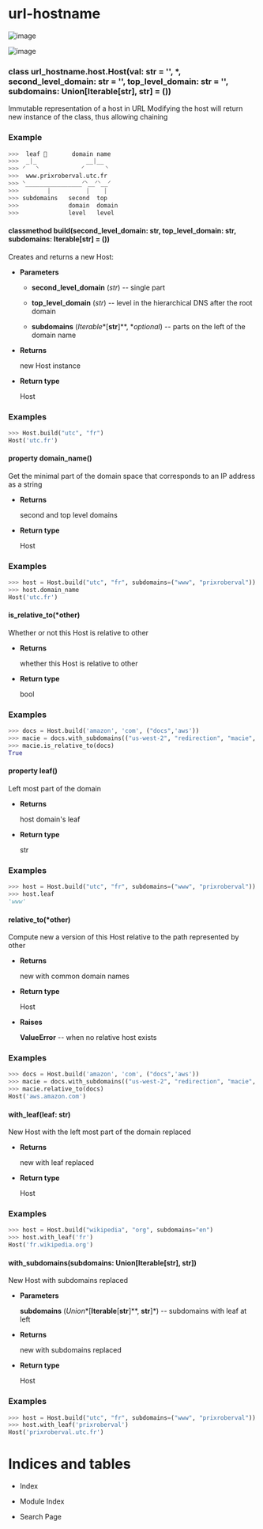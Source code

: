 # url-hostname



![image](https://readthedocs.org/projects/url-hostname/badge/?version=latest)

<!-- :target: https://url-hostname.readthedocs.io/en/latest/?badge=latest
:alt: Documentation Status -->


![image](https://codecov.io/gh/ppecheux/url-hostname/branch/main/graph/badge.svg)

<!-- :target: https://codecov.io/gh/ppecheux/url-hostname -->

### class url_hostname.host.Host(val: str = '', \*, second_level_domain: str = '', top_level_domain: str = '', subdomains: Union[Iterable[str], str] = ())
Immutable representation of a host in URL
Modifying the host will return new instance of the class, thus allowing chaining

### Example

```python
>>>  leaf 🍃       domain name
>>>  _|_              __|__
>>> ⸍   ⸌            ⸍      ⸌
>>>  www.prixroberval.utc.fr
>>> ⸌________________⸍⸌__⸍⸌__⸍
>>>        |          |    |
>>> subdomains   second  top
>>>              domain  domain
>>>              level   level
```


#### classmethod build(second_level_domain: str, top_level_domain: str, subdomains: Iterable[str] = ())
Creates and returns a new Host:


* **Parameters**

    
    * **second_level_domain** (*str*) -- single part


    * **top_level_domain** (*str*) -- level in the hierarchical DNS after the root domain


    * **subdomains** (*Iterable**[**str**]**, **optional*) -- parts on the left of the domain name



* **Returns**

    new Host instance



* **Return type**

    Host


### Examples

```python
>>> Host.build("utc", "fr")
Host('utc.fr')
```


#### property domain_name()
Get the minimal part of the domain space that corresponds to an IP address as a string


* **Returns**

    second and top level domains



* **Return type**

    Host


### Examples

```python
>>> host = Host.build("utc", "fr", subdomains=("www", "prixroberval"))
>>> host.domain_name
Host('utc.fr')
```


#### is_relative_to(\*other)
Whether or not this Host is relative to other


* **Returns**

    whether this Host is relative to other



* **Return type**

    bool


### Examples

```python
>>> docs = Host.build('amazon', 'com', ("docs",'aws'))
>>> macie = docs.with_subdomains(("us-west-2", "redirection", "macie", "aws"))
>>> macie.is_relative_to(docs)
True
```


#### property leaf()
Left most part of the domain


* **Returns**

    host domain's leaf



* **Return type**

    str


### Examples

```python
>>> host = Host.build("utc", "fr", subdomains=("www", "prixroberval"))
>>> host.leaf
'www'
```


#### relative_to(\*other)
Compute new a version of this Host relative to the path represented by other


* **Returns**

    new with common domain names



* **Return type**

    Host



* **Raises**

    **ValueError** -- when no relative host exists


### Examples

```python
>>> docs = Host.build('amazon', 'com', ("docs",'aws'))
>>> macie = docs.with_subdomains(("us-west-2", "redirection", "macie", "aws"))
>>> macie.relative_to(docs)
Host('aws.amazon.com')
```


#### with_leaf(leaf: str)
New Host with the left most part of the domain replaced


* **Returns**

    new with leaf replaced



* **Return type**

    Host


### Examples

```python
>>> host = Host.build("wikipedia", "org", subdomains="en")
>>> host.with_leaf('fr')
Host('fr.wikipedia.org')
```


#### with_subdomains(subdomains: Union[Iterable[str], str])
New Host with subdomains replaced


* **Parameters**

    **subdomains** (*Union**[**Iterable**[**str**]**, **str**]*) -- subdomains with leaf at left



* **Returns**

    new with subdomains replaced



* **Return type**

    Host


### Examples

```python
>>> host = Host.build("utc", "fr", subdomains=("www", "prixroberval"))
>>> host.with_leaf('prixroberval')
Host('prixroberval.utc.fr')
```

<!-- toctree::.. image:: https://readthedocs.org/projects/ur/badge/?version=latest

:maxdepth: 2
:caption: Contents: -->
# Indices and tables


* Index


* Module Index


* Search Page
